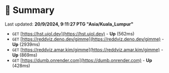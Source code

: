 # 📖 Summary
Last updated: **20/9/2024, 9:11:27 PTG "Asia/Kuala_Lumpur"**

- `GET` [https://hst.ujol.dev](https://hst.ujol.dev) - **Up** (562ms)
- `GET` [https://reddviz.deno.dev/gimme](https://reddviz.deno.dev/gimme) - **Up** (2939ms)
- `GET` [https://reddviz.amar.kim/gimme](https://reddviz.amar.kim/gimme) - **Up** (869ms)
- `GET` [https://dumb.onrender.com](https://dumb.onrender.com) - **Up** (428ms)
